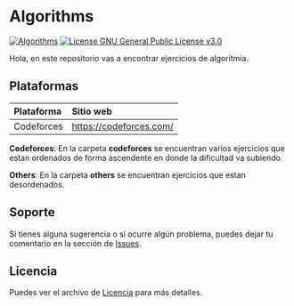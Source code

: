 # Algorithms
[![Algorithms](https://img.shields.io/badge/Algorithms-brightgreen)](https://github.com/jric2002/algorithms)
[![License GNU General Public License v3.0](https://img.shields.io/badge/License-GNU%20General%20Public%20License%20v3.0-blue)](https://github.com/jric2002/algorithms/blob/master/LICENSE)

Hola, en este repositorio vas a encontrar ejercicios de algoritmia.

## Plataformas
| Plataforma | Sitio web |
| :--- | :--- |
| Codeforces | https://codeforces.com/ |

**Codeforces**: En la carpeta **codeforces** se encuentran varios ejercicios que estan ordenados de forma ascendente en donde la dificultad va subiendo.

**Others**: En la carpeta **others** se encuentran ejercicios que estan desordenados.

## Soporte
Si tienes alguna sugerencia o si ocurre algún problema, puedes dejar tu comentario en la sección de [Issues](https://github.com/jric2002/algorithms/issues).

## Licencia
Puedes ver el archivo de [Licencia](https://github.com/jric2002/algorithms/blob/master/LICENSE) para más detalles.